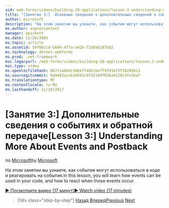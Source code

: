 ```yaml
---
uid: web-forms/videos/building-20-applications/lesson-3-understanding-more-about-events-and-postback
title: "[Занятие 3:]  Основные сведения о дополнительных сведений о событиях и обратной передачи | Документы Microsoft"
author: microsoft
description: "На этом занятии вы узнаете, как события могут использоваться в коде и реагировать на события."
ms.author: aspnetcontent
manager: wpickett
ms.date: 11/28/2005
ms.topic: article
ms.assetid: 59f0bccd-b604-47fa-a42b-71d8ab187bd2
ms.technology: dotnet-webforms
ms.prod: .net-framework
msc.legacyurl: /web-forms/videos/building-20-applications/lesson-3-understanding-more-about-events-and-postback
msc.type: video
ms.openlocfilehash: 867c1a0e61366eff402cbeff97d1b75f3b285611
ms.sourcegitcommit: 9a9483aceb34591c97451997036a9120c3fe2baf
ms.translationtype: MT
ms.contentlocale: ru-RU
ms.lasthandoff: 11/10/2017
---
```

<a name="lesson-3--understanding-more-about-events-and-postback"></a><span data-ttu-id="87a11-103">[Занятие 3:]  Дополнительные сведения о событиях и обратной передаче</span><span class="sxs-lookup"><span data-stu-id="87a11-103">[Lesson 3:]  Understanding More About Events and Postback</span></span>
====================
<span data-ttu-id="87a11-104">по [Microsoft](https://github.com/microsoft)</span><span class="sxs-lookup"><span data-stu-id="87a11-104">by [Microsoft](https://github.com/microsoft)</span></span>

<span data-ttu-id="87a11-105">На этом занятии вы узнаете, как события могут использоваться в коде и реагировать на события.</span><span class="sxs-lookup"><span data-stu-id="87a11-105">In this lesson, you will learn how events can be used in your code, and how to react when those events occur.</span></span>

[<span data-ttu-id="87a11-106">&#9654; Посмотрите видео (17 минут)</span><span class="sxs-lookup"><span data-stu-id="87a11-106">&#9654; Watch video (17 minutes)</span></span>](https://channel9.msdn.com/Blogs/ASP-NET-Site-Videos/lesson-3-understanding-more-about-events-and-postback)

>[!div class="step-by-step"]
<span data-ttu-id="87a11-107">[Назад](lesson-2-creating-a-web-forms-user-interface.md)
[Вперед](lesson-4-understanding-web-application-state.md)</span><span class="sxs-lookup"><span data-stu-id="87a11-107">[Previous](lesson-2-creating-a-web-forms-user-interface.md)
[Next](lesson-4-understanding-web-application-state.md)</span></span>

